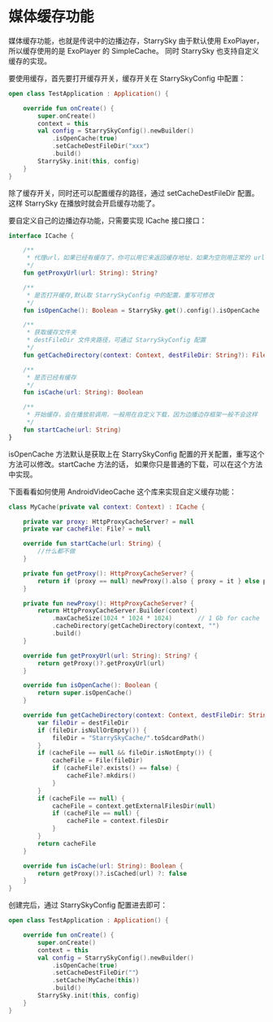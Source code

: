 # 媒体缓存功能


媒体缓存功能，也就是传说中的边播边存，StarrySky 由于默认使用 ExoPlayer，所以缓存使用的是 ExoPlayer 的 SimpleCache。
同时 StarrySky 也支持自定义缓存的实现。

要使用缓存，首先要打开缓存开关，缓存开关在 StarrySkyConfig 中配置：

```kotlin
open class TestApplication : Application() {

    override fun onCreate() {
        super.onCreate()
        context = this
        val config = StarrySkyConfig().newBuilder()
            .isOpenCache(true)
            .setCacheDestFileDir("xxx"）
            .build()
        StarrySky.init(this, config)
    }
}
```

除了缓存开关，同时还可以配置缓存的路径，通过 setCacheDestFileDir 配置。这样 StarrySky 在播放时就会开启缓存功能了。


要自定义自己的边播边存功能，只需要实现 ICache 接口接口：

```kotlin
interface ICache {

    /**
     * 代理url，如果已经有缓存了，你可以用它来返回缓存地址，如果为空则用正常的 url
     */
    fun getProxyUrl(url: String): String?

    /**
     * 是否打开缓存,默认取 StarrySkyConfig 中的配置，重写可修改
     */
    fun isOpenCache(): Boolean = StarrySky.get().config().isOpenCache

    /**
     * 获取缓存文件夹
     * destFileDir 文件夹路径，可通过 StarrySkyConfig 配置
     */
    fun getCacheDirectory(context: Context, destFileDir: String?): File?

    /**
     * 是否已经有缓存
     */
    fun isCache(url: String): Boolean

    /**
     * 开始缓存，会在播放前调用，一般用在自定义下载，因为边播边存框架一般不会这样
     */
    fun startCache(url: String)
}
```

isOpenCache 方法默认是获取上在 StarrySkyConfig 配置的开关配置，重写这个方法可以修改。startCache 方法的话，
如果你只是普通的下载，可以在这个方法中实现。


下面看看如何使用 AndroidVideoCache 这个库来实现自定义缓存功能：

```kotlin
class MyCache(private val context: Context) : ICache {

    private var proxy: HttpProxyCacheServer? = null
    private var cacheFile: File? = null

    override fun startCache(url: String) {
        //什么都不做
    }

    private fun getProxy(): HttpProxyCacheServer? {
        return if (proxy == null) newProxy().also { proxy = it } else proxy
    }

    private fun newProxy(): HttpProxyCacheServer? {
        return HttpProxyCacheServer.Builder(context)
            .maxCacheSize(1024 * 1024 * 1024)       // 1 Gb for cache
            .cacheDirectory(getCacheDirectory(context, "")
            .build()
    }

    override fun getProxyUrl(url: String): String? {
        return getProxy()?.getProxyUrl(url)
    }

    override fun isOpenCache(): Boolean {
        return super.isOpenCache()
    }

    override fun getCacheDirectory(context: Context, destFileDir: String?): File? {
        var fileDir = destFileDir
        if (fileDir.isNullOrEmpty()) {
            fileDir = "StarrySkyCache/".toSdcardPath()
        }
        if (cacheFile == null && fileDir.isNotEmpty()) {
            cacheFile = File(fileDir)
            if (cacheFile?.exists() == false) {
                cacheFile?.mkdirs()
            }
        }
        if (cacheFile == null) {
            cacheFile = context.getExternalFilesDir(null)
            if (cacheFile == null) {
                cacheFile = context.filesDir
            }
        }
        return cacheFile
    }

    override fun isCache(url: String): Boolean {
        return getProxy()?.isCached(url) ?: false
    }
}
```

创建完后，通过 StarrySkyConfig 配置进去即可：

```kotlin
open class TestApplication : Application() {

    override fun onCreate() {
        super.onCreate()
        context = this
        val config = StarrySkyConfig().newBuilder()
            .isOpenCache(true)
            .setCacheDestFileDir(""）
            .setCache(MyCache(this))
            .build()
        StarrySky.init(this, config)
    }
}
```

